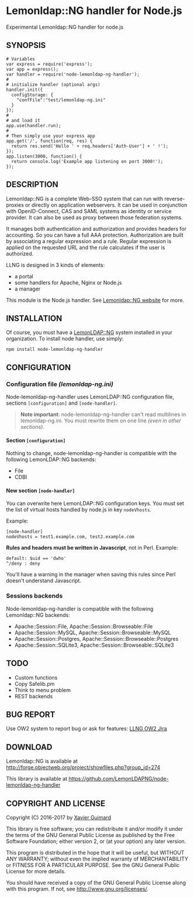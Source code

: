# Lemonldap::NG handler for Node.js

Experimental Lemonldap::NG handler for node.js

## SYNOPSIS

    # Variables
    var express = require('express');
    var app = express();
    var handler = require('node-lemonldap-ng-handler');
    #
    # initialize handler (optional args)
    handler.init({
      configStorage: {
        "confFile":"test/lemonldap-ng.ini"
      }
    });
    #
    # and load it
    app.use(handler.run);
    #
    # Then simply use your express app
    app.get('/', function(req, res) {
      return res.send('Hello ' + req.headers['Auth-User'] + ' !');
    });
    app.listen(3000, function() {
      return console.log('Example app listening on port 3000!');
    });

## DESCRIPTION

Lemonldap::NG is a complete Web-SSO system that can run with reverse-proxies
or directly on application webservers. It can be used in conjunction with
OpenID-Connect, CAS and SAML systems as identity or service provider. It can
also be used as proxy between those federation systems.

It manages both authentication and authorization and provides headers for
accounting. So you can have a full AAA protection. Authorization are built by
associating a regular expression and a rule. Regular expression is applied on
the requested URL and the rule calculates if the user is authorized.

LLNG is designed in 3 kinds of elements:
* a portal
* some handlers for Apache, Nginx or Node.js
* a manager

This module is the Node.js handler. See [Lemonldap::NG website](http://lemonldap-ng.org)
for more.

## INSTALLATION

Of course, you must have a [LemonLDAP::NG](https://lemonldap-ng.org) system
installed in your organization. To install node handler, use simply:

    npm install node-lemonldap-ng-handler

## CONFIGURATION

### Configuration file *(lemonldap-ng.ini)*

Node-lemonldap-ng-handler uses LemonLDAP::NG configuration file, sections
`[configuration]` and `[node-handler]`.

> **Note important**: node-lemonldap-ng-handler can't read multilines in
lemonldap-ng.ini. You must rewrite them on one line *(even in other sections)*.

#### Section `[configuration]`

Nothing to change, node-lemonldap-ng-handler is compatible with the following
LemonLDAP::NG backends:
* File
* CDBI

#### New section `[node-handler]`

You can overwrite here LemonLDAP::NG configuration keys. You must set the list
of virtual hosts handled by node.js in key `nodeVhosts`.

Example:

    [node-handler]
    nodeVhosts = test1.example.com, test2.example.com

**Rules and headers must be written in Javascript**, not in Perl. Example:

    default: $uid == 'dwho'
    ^/deny : deny

You'll have a warning in the manager when saving this rules since Perl doesn't
understand Javascript.

### Sessions backends

Node-lemonldap-ng-handler is compatible with the following Lemonldap::NG
backends:
* Apache::Session::File, Apache::Session::Browseable::File
* Apache::Session::MySQL, Apache::Session::Browseable::MySQL
* Apache::Session::Postgres, Apache::Session::Browseable::Postgres
* Apache::Session::SQLite3, Apache::Session::Browseable::SQLite3

## TODO

* Custom functions
* Copy Safelib.pm
* Think to menu problem
* REST backends

## BUG REPORT

Use OW2 system to report bug or ask for features:
[LLNG OW2 Jira](https://jira.ow2.org/browse/LEMONLDAP/)

## DOWNLOAD

Lemonldap::NG is available at
http://forge.objectweb.org/project/showfiles.php?group_id=274

This library is available at
https://github.com/LemonLDAPNG/node-lemonldap-ng-handler

## COPYRIGHT AND LICENSE

Copyright (C) 2016-2017 by [Xavier Guimard](mailto:x.guimard@free.fr)

This library is free software; you can redistribute it and/or modify
it under the terms of the GNU General Public License as published by
the Free Software Foundation; either version 2, or (at your option)
any later version.

This program is distributed in the hope that it will be useful,
but WITHOUT ANY WARRANTY; without even the implied warranty of
MERCHANTABILITY or FITNESS FOR A PARTICULAR PURPOSE.  See the
GNU General Public License for more details.

You should have received a copy of the GNU General Public License
along with this program.  If not, see http://www.gnu.org/licenses/.

